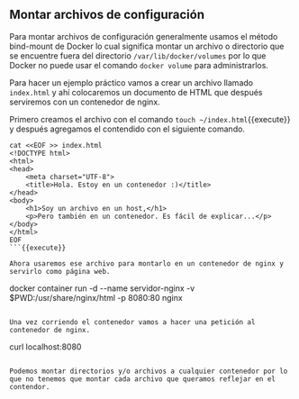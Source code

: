 ## Montar archivos de configuración

Para montar archivos de configuración generalmente usamos el método bind-mount de Docker lo cual significa montar un archivo o directorio que se encuentre fuera del directorio `/var/lib/docker/volumes` por lo que Docker no puede usar el comando `docker volume` para administrarlos.

Para hacer un ejemplo práctico vamos a crear un archivo llamado `index.html` y ahí colocaremos un documento de HTML que después serviremos con un contenedor de nginx.

Primero creamos el archivo con el comando `touch ~/index.html`{{execute}} y después agregamos el contendido con el siguiente comando.

```
cat <<EOF >> index.html
<!DOCTYPE html>
<html>
<head>
	<meta charset="UTF-8">
	<title>Hola. Estoy en un contenedor :)</title>
</head>
<body>
	<h1>Soy un archivo en un host,</h1>
	<p>Pero también en un contenedor. Es fácil de explicar...</p>
</body>
</html>
EOF
```{{execute}}

Ahora usaremos ese archivo para montarlo en un contenedor de nginx y servirlo como página web.

```
docker container run -d --name servidor-nginx -v $PWD:/usr/share/nginx/html -p 8080:80 nginx
```{{execute}}

Una vez corriendo el contenedor vamos a hacer una petición al contenedor de nginx.

```
curl localhost:8080
```{{execute}}

Podemos montar directorios y/o archivos a cualquier contenedor por lo que no tenemos que montar cada archivo que queramos reflejar en el contendor.